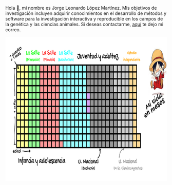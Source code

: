 Hola :wave:, mi nombre es Jorge Leonardo López Martínez. Mis objetivos de investigación incluyen adquirir conocimientos en el desarrollo de métodos y software para la investigación interactiva y reproducible en los campos de la genética y las ciencias animales. Si deseas contactarme, <a href="mailto:jollopezma@unal.edu.co">aquí</a> te dejo mi correo.
<!--
<details>
  <summary><b>:memo: Objetivo futuro</b></summary>
  

</details>
-->
<img src="https://raw.githubusercontent.com/Leo4Luffy/Mi_hoja_de_vida/master/img/Mi_vida_en_meses.png" align="right" width="750" height="450" />

<!--
**Leo4Luffy/Leo4Luffy** is a ✨ _special_ ✨ repository because its `README.md` (this file) appears on your GitHub profile.

Here are some ideas to get you started:

- 🔭 I’m currently working on ...
- 🌱 I’m currently learning ...
- 👯 I’m looking to collaborate on ...
- 🤔 I’m looking for help with ...
- 💬 Ask me about ...
- 📫 How to reach me: ...
- 😄 Pronouns: ...
- ⚡ Fun fact: ...
-->
